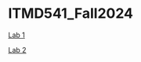 # ITMD541_Fall2024
<p><a href="https://kumareshpv.github.io/ITMD541_Fall2024/Lab-1/"> Lab 1 </a></p>

<p><a href="https://kumareshpv.github.io/ITMD541_Fall2024/Lab-2/"> Lab 2 </a></p>

